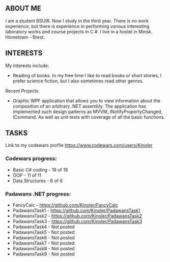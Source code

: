ABOUT ME
-
I am a student BSUIR. Now I study in the third year. There is no work experience, but there is experience in performing various interesting laboratory works and course projects in C #. I live in a hostel in Minsk. Hometown - Brest.

INTERESTS
-
My interests include:
- Reading of books. In my free time I like to read books or short stories, I prefer science fiction, but I also sometimes read other genres.

Recent Projects
- Graphic WPF application that allows you to view information about the composition of an arbitrary .NET assembly. The application has implemented such design patterns as MVVM, INotifyPropertyChanged, ICommand. As well as unit tests with coverage of all the basic functions.

TASKS
-
Link to my codewars profile
https://www.codewars.com/users/Kinoler

### Codewars progress:
- Basic C# coding - 19 of 19
- OOP - 11 of 11
- Data Structures - 6 of 6

### Padawans .NET progress:
- FancyCalc - https://github.com/Kinoler/FancyCalc
- PadawansTask1 - https://github.com/Kinoler/PadawansTask1
- PadawansTask2 - https://github.com/Kinoler/PadawansTask2
- PadawansTask3 - https://github.com/Kinoler/PadawansTask3
- PadawansTask4 - Not posted
- PadawansTask5 - Not posted
- PadawansTask6 - Not posted
- PadawansTask7 - Not posted
- PadawansTask8 - Not posted
- PadawansTask9 - Not posted

